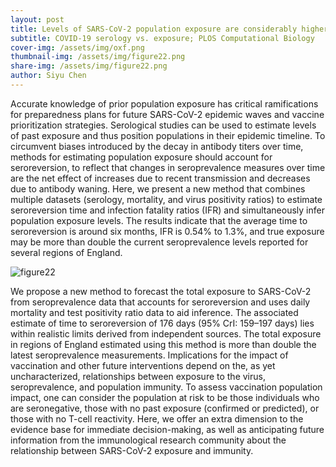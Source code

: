 ```yaml
---
layout: post
title: Levels of SARS-CoV-2 population exposure are considerably higher than suggested by seroprevalence surveys
subtitle: COVID-19 serology vs. exposure; PLOS Computational Biology
cover-img: /assets/img/oxf.png
thumbnail-img: /assets/img/figure22.png
share-img: /assets/img/figure22.png
author: Siyu Chen
---
```

Accurate knowledge of prior population exposure has critical ramifications for preparedness plans for future SARS-CoV-2 epidemic waves and vaccine prioritization strategies. Serological studies can be used to estimate levels of past exposure and thus position populations in their epidemic timeline. To circumvent biases introduced by the decay in antibody titers over time, methods for estimating population exposure should account for seroreversion, to reflect that changes in seroprevalence measures over time are the net effect of increases due to recent transmission and decreases due to antibody waning. Here, we present a new method that combines multiple datasets (serology, mortality, and virus positivity ratios) to estimate seroreversion time and infection fatality ratios (IFR) and simultaneously infer population exposure levels. The results indicate that the average time to seroreversion is around six months, IFR is 0.54% to 1.3%, and true exposure may be more than double the current seroprevalence levels reported for several regions of England.

![figure22](https://SiyuChenOxf.github.io/assets/img/figure22.png)

We propose a new method to forecast the total exposure to SARS-CoV-2 from seroprevalence data that accounts for seroreversion and uses daily mortality and test positivity ratio data to aid inference. The associated estimate of time to seroreversion of 176 days (95% CrI: 159–197 days) lies within realistic limits derived from independent sources. The total exposure in regions of England estimated using this method is more than double the latest seroprevalence measurements. Implications for the impact of vaccination and other future interventions depend on the, as yet uncharacterized, relationships between exposure to the virus, seroprevalence, and population immunity. To assess vaccination population impact, one can consider the population at risk to be those individuals who are seronegative, those with no past exposure (confirmed or predicted), or those with no T-cell reactivity. Here, we offer an extra dimension to the evidence base for immediate decision-making, as well as anticipating future information from the immunological research community about the relationship between SARS-CoV-2 exposure and immunity.

